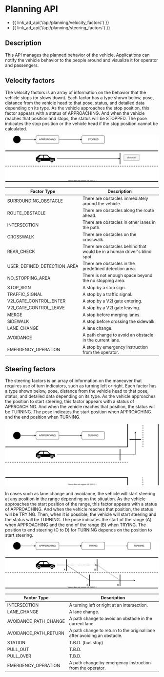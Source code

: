 # Planning API

- {{ link_ad_api('/api/planning/velocity_factors') }}
- {{ link_ad_api('/api/planning/steering_factors') }}

## Description

This API manages the planned behavior of the vehicle.
Applications can notify the vehicle behavior to the people around and visualize it for operator and passengers.

## Velocity factors

The velocity factors is an array of information on the behavior that the vehicle stops (or slows down).
Each factor has a type shown below, pose, distance from the vehicle head to that pose, status, and detailed data depending on its type.
As the vehicle approaches the stop position, this factor appears with a status of APPROACHING.
And when the vehicle reaches that position and stops, the status will be STOPPED.
The pose indicates the stop position or the vehicle head if the stop position cannot be calculated.

![velocity-factors](./docs/velocity-factors.drawio.svg)

| Factor Type                 | Description                                                              |
| --------------------------- | ------------------------------------------------------------------------ |
| SURROUNDING_OBSTACLE        | There are obstacles immediately around the vehicle.                      |
| ROUTE_OBSTACLE              | There are obstacles along the route ahead.                               |
| INTERSECTION                | There are obstacles in other lanes in the path.                          |
| CROSSWALK                   | There are obstacles on the crosswalk.                                    |
| REAR_CHECK                  | There are obstacles behind that would be in a human driver's blind spot. |
| USER_DEFINED_DETECTION_AREA | There are obstacles in the predefined detection area.                    |
| NO_STOPPING_AREA            | There is not enough space beyond the no stopping area.                   |
| STOP_SIGN                   | A stop by a stop sign.                                                   |
| TRAFFIC_SIGNAL              | A stop by a traffic signal.                                              |
| V2I_GATE_CONTROL_ENTER      | A stop by a V2I gate entering.                                           |
| V2I_GATE_CONTROL_LEAVE      | A stop by a V2I gate leaving.                                            |
| MERGE                       | A stop before merging lanes.                                             |
| SIDEWALK                    | A stop before crossing the sidewalk.                                     |
| LANE_CHANGE                 | A lane change.                                                           |
| AVOIDANCE                   | A path change to avoid an obstacle in the current lane.                  |
| EMERGENCY_OPERATION         | A stop by emergency instruction from the operator.                       |

## Steering factors

The steering factors is an array of information on the maneuver that requires use of turn indicators, such as turning left or right.
Each factor has a type shown below, pose, distance from the vehicle head to that pose, status, and detailed data depending on its type.
As the vehicle approaches the position to start steering, this factor appears with a status of APPROACHING.
And when the vehicle reaches that position, the status will be TURNING.
The pose indicates the start position when APPROACHING and the end position when TURNING.

![steering-factors-1](./docs/steering-factors-1.drawio.svg)

In cases such as lane change and avoidance, the vehicle will start steering at any position in the range depending on the situation.
As the vehicle approaches the start position of the range, this factor appears with a status of APPROACHING.
And when the vehicle reaches that position, the status will be TRYING.
Then, when it is possible, the vehicle will start steering and the status will be TURNING.
The pose indicates the start of the range (A) when APPROACHING and the end of the range (B) when TRYING.
The position to end steering (C to D) for TURNING depends on the position to start steering.

![steering-factors-2](./docs/steering-factors-2.drawio.svg)

| Factor Type           | Description                                                              |
| --------------------- | ------------------------------------------------------------------------ |
| INTERSECTION          | A turning left or right at an intersection.                              |
| LANE_CHANGE           | A lane change.                                                           |
| AVOIDANCE_PATH_CHANGE | A path change to avoid an obstacle in the current lane.                  |
| AVOIDANCE_PATH_RETURN | A path change to return to the original lane after avoiding an obstacle. |
| STATION               | T.B.D. (bus stop)                                                        |
| PULL_OUT              | T.B.D.                                                                   |
| PULL_OVER             | T.B.D.                                                                   |
| EMERGENCY_OPERATION   | A path change by emergency instruction from the operator.                |
